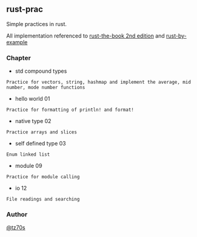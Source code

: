 ## rust-prac
Simple practices in rust.

All implementation referenced to [rust-the-book 2nd edition](https://doc.rust-lang.org/book/second-edition/) and [rust-by-example](https://rustbyexample.com)

### Chapter

* std compound types
```
Practice for vectors, string, hashmap and implement the average, mid number, mode number functions
```

* hello world 01
```
Practice for formatting of println! and format!
```

* native type 02
```
Practice arrays and slices
```

* self defined type 03
```
Enum linked list
```

* module 09
```
Practice for module calling
```

* io 12
```
File readings and searching
```

### Author
[@tz70s](https://twitter.com/tz70s)

